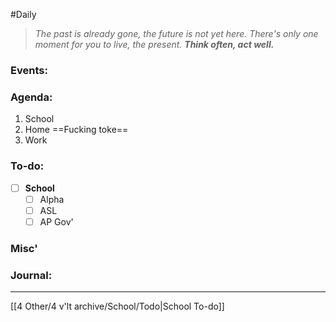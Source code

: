 #Daily
>*The past is already gone, the future is not yet here. There's only one moment for you to live, the present.*
>***Think often, act well.***
### Events:

### Agenda:
1. School
2. Home
	==Fucking toke==
3. Work
### To-do:
- [ ] **School**
	- [ ] Alpha
	- [ ] ASL
	- [ ] AP Gov'
### Misc'

### Journal:

---
[[4 Other/4 v'lt archive/School/Todo|School To-do]]